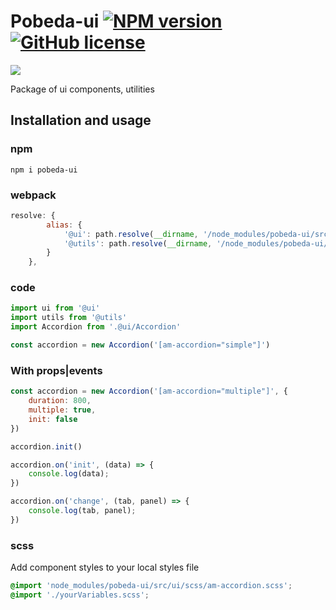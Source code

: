 [npm-url]: https://www.npmjs.com/package/pobeda-ui
[npm-image]: https://img.shields.io/badge/npm-v0.5.0-blue

[logo-url]: https://xn---63-5cdesg4ei.xn--p1ai/
[logo-image]: https://xn---63-5cdesg4ei.xn--p1ai/src/assets/icons/logo_main.svg

[license-image]: https://img.shields.io/badge/license-MIT-blue.svg
[license-url]: https://github.com/truerk/pobeda-ui/blob/master/LICENSE

# Pobeda-ui [![NPM version][npm-image]][npm-url] [![GitHub license][license-image]][license-url]

[![][logo-image]][logo-url]

Package of ui components, utilities

## Installation and usage

### npm
```
npm i pobeda-ui
```

### webpack

```js
resolve: {
        alias: {
            '@ui': path.resolve(__dirname, '/node_modules/pobeda-ui/src/ui/js'),
            '@utils': path.resolve(__dirname, '/node_modules/pobeda-ui/src/ui/utils/utils.js'),
        }
    },
```

### code

```js
import ui from '@ui'
import utils from '@utils'
import Accordion from '.@ui/Accordion'

const accordion = new Accordion('[am-accordion="simple"]')
```

### With props|events

```js
const accordion = new Accordion('[am-accordion="multiple"]', {
    duration: 800,
    multiple: true,
    init: false
})

accordion.init()

accordion.on('init', (data) => {
    console.log(data);
})

accordion.on('change', (tab, panel) => {
    console.log(tab, panel);
})
```

### scss
Add component styles to your local styles file
```scss
@import 'node_modules/pobeda-ui/src/ui/scss/am-accordion.scss';
@import './yourVariables.scss';
```